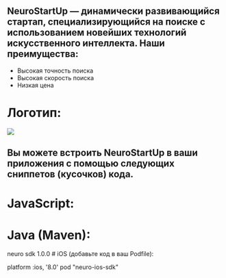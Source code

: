 ## **NeuroStartUp — динамически развивающийся стартап, специализирующийся на поиске с использованием новейших технологий искусственного интеллекта. Наши преимущества:**

* Высокая точность поиска
* Высокая скорость поиска
* Низкая цена
# Логотип:
![](https://camo.githubusercontent.com/c6727c717cad1e4820481abb87524f90782445c5/68747470733a2f2f692e696d6775722e636f6d2f495a4f525769492e706e67)

## Вы можете встроить NeuroStartUp в ваши приложения с помощью следующих сниппетов (кусочков) кода.

# JavaScript:

<script src="https://localhost/neuro.sdk.min.js"></script>
# Java (Maven):

<dependency>
  <groupId>neuro</groupId>
  <artifactId>sdk</artifactId>
  <version>1.0.0</version>
</dependency>
# iOS (добавьте код в ваш Podfile):

platform :ios, '8.0'
pod "neuro-ios-sdk"